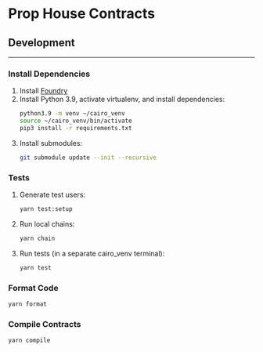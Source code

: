# Prop House Contracts

## Development
---

### Install Dependencies

1. Install [Foundry](https://github.com/foundry-rs/foundry)
2. Install Python 3.9, activate virtualenv, and install dependencies:
    ```sh
    python3.9 -m venv ~/cairo_venv
    source ~/cairo_venv/bin/activate
    pip3 install -r requirements.txt
    ```
3. Install submodules:
    ```sh
    git submodule update --init --recursive
    ```

### Tests

1. Generate test users:
    ```sh
    yarn test:setup
    ```
2. Run local chains:
    ```sh
    yarn chain
    ```
3. Run tests (in a separate cairo_venv terminal):
    ```sh
    yarn test
    ```

### Format Code

```sh
yarn format
```

### Compile Contracts

```sh
yarn compile
```
